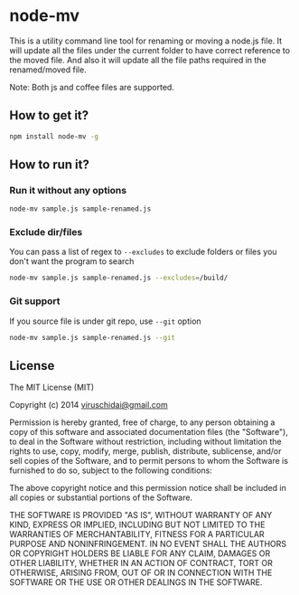 # node-mv

This is a utility command line tool for renaming or moving a node.js file. It will update all the files
under the current folder to have correct reference to the moved file. And also it will update all the file paths
required in the renamed/moved file.

Note: Both js and coffee files are supported.

## How to get it?

```bash
npm install node-mv -g
```

## How to run it?

### Run it without any options
```bash
node-mv sample.js sample-renamed.js
```

### Exclude dir/files

You can pass a list of regex to `--excludes` to exclude folders or files you don't want the program to search

```bash
node-mv sample.js sample-renamed.js --excludes=/build/
```

### Git support

If you source file is under git repo, use `--git` option


```bash
node-mv sample.js sample-renamed.js --git
```

## License
The MIT License (MIT)

Copyright (c) 2014 viruschidai@gmail.com

Permission is hereby granted, free of charge, to any person obtaining a copy
of this software and associated documentation files (the "Software"), to deal
in the Software without restriction, including without limitation the rights
to use, copy, modify, merge, publish, distribute, sublicense, and/or sell
copies of the Software, and to permit persons to whom the Software is
furnished to do so, subject to the following conditions:

The above copyright notice and this permission notice shall be included in
all copies or substantial portions of the Software.

THE SOFTWARE IS PROVIDED "AS IS", WITHOUT WARRANTY OF ANY KIND, EXPRESS OR
IMPLIED, INCLUDING BUT NOT LIMITED TO THE WARRANTIES OF MERCHANTABILITY,
FITNESS FOR A PARTICULAR PURPOSE AND NONINFRINGEMENT. IN NO EVENT SHALL THE
AUTHORS OR COPYRIGHT HOLDERS BE LIABLE FOR ANY CLAIM, DAMAGES OR OTHER
LIABILITY, WHETHER IN AN ACTION OF CONTRACT, TORT OR OTHERWISE, ARISING FROM,
OUT OF OR IN CONNECTION WITH THE SOFTWARE OR THE USE OR OTHER DEALINGS IN
THE SOFTWARE.
